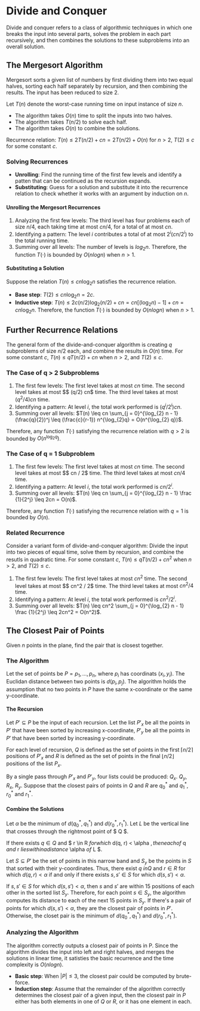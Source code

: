 # Divide and Conquer

Divide and conquer refers to a class of algorithmic techniques in which one breaks the input into several parts, solves the problem in each part recursively, and then combines the solutions to these subproblems into an overall solution.

## The Mergesort Algorithm

Mergesort sorts a given list of numbers by first dividing them into two equal halves, sorting each half separately by recursion, and then combining the results. The input has been reduced to size 2.

Let $T(n)$ denote the worst-case running time on input instance of size $n$.

- The algorithm takes $O(n)$ time to split the inputs into two halves.
- The algorithm takes $T(n / 2)$ to solve each half.
- The algorithm takes $O(n)$ to combine the solutions.

Recurrence relation: $T(n) \leq 2T(n / 2) + cn = 2T(n / 2) + O(n)$ for $n > 2$, $T(2) \leq c$ for some constant $c$.

### Solving Recurrences

- **Unrolling**: Find the running time of the first few levels and identify a patten that can be continued as the recursion expands.
- **Substituting**: Guess for a solution and substitute it into the recurrence relation to check whether it works with an argument by induction on $n$.

#### Unrolling the Mergesort Recurrences

1. Analyzing the first few levels: The third level has four problems each of size $n / 4$, each taking time at most $cn/4$, for a total of at most $cn$.
2. Identifying a pattern: The level $i$ contributes a total of at most $2^i (cn/2^i)$ to the total running time.
3. Summing over all levels: The number of levels is $log_2 n$. Therefore, the function $T(\cdot)$ is bounded by $O(nlogn)$ when $n > 1$.

#### Substituting a Solution

Suppose the relation $T(n) \leq cn \log_2 n$ satisfies the recurrence relation.

- **Base step**: $T(2) \leq cn \log_2 n = 2c$.
- **Inductive step**: $T(n) \leq 2c(n/2) \log_2 (n/2) + cn = cn[(\log_2 n) - 1] + cn = cn \log_2 n$. Therefore, the function $T(\cdot)$ is bounded by $O(nlogn)$ when $n > 1$.

## Further Recurrence Relations

The general form of the divide-and-conquer algorithm is creating $q$ subproblems of size $n/2$ each, and combine the results in $O(n)$ time. For some constant $c$, $T(n) \leq qT(n/2) + cn$ when $n > 2$, and $T(2) \leq c$.

### The Case of q > 2 Subproblems

1. The first few levels: The first level takes at most $cn$ time. The second level takes at most $$ (q/2) cn$ time. The third level takes at most $(q^2/4) cn$ time.
2. Identifying a pattern: At level $i$, the total work performed is $(q^i/2^i) cn$.
3. Summing over all levels: $T(n) \leq cn \sum_{j = 0}^{\log_{2} n - 1} (\frac{q}{2})^j \leq (\frac{c}{r-1}) n^{\log_{2}q} = O(n^{\log_{2} q})$.

Therefore, any function $T(\cdot)$ satisfying the recurrence relation with $q > 2$ is bounded by $O(n^{\log_{2} q})$.

### The Case of q = 1 Subproblem

1. The first few levels: The first level takes at most $cn$ time. The second level takes at most $$ cn / 2$ time. The third level takes at most $cn / 4$ time.
2. Identifying a pattern: At level $i$, the total work performed is $cn / 2^i$.
3. Summing over all levels: $T(n) \leq cn \sum_{j = 0}^{\log_{2} n - 1} \frac {1}{2^j} \leq 2cn = O(n)$.

Therefore, any function $T(\cdot)$ satisfying the recurrence relation with $q = 1$ is bounded by $O(n)$.

### Related Recurrence

Consider a variant form of divide-and-conquer algorithm: Divide the input into two pieces of equal time, solve them by recursion, and combine the resutls in quadratic time. For some constant $c$, $T(n) \leq qT(n/2) + cn^2$ when $n > 2$, and $T(2) \leq c$.

1. The first few levels: The first level takes at most $cn^2$ time. The second level takes at most $$ cn^2 / 2$ time. The third level takes at most $cn^2 / 4$ time.
2. Identifying a pattern: At level $i$, the total work performed is $cn^2 / 2^i$.
3. Summing over all levels: $T(n) \leq cn^2 \sum_{j = 0}^{\log_{2} n - 1} \frac {1}{2^j} \leq 2cn^2 = O(n^2)$.

## The Closest Pair of Points

Given $n$ points in the plane, find the pair that is closest together.

### The Algorithm

Let the set of points be $P = {p_1, \dots, p_n}$, where $p_i$ has coordinats $(x_i, y_i)$. The Euclidan distance between two points is $d(p_i, p_j)$. The algorithm holds the assumption that no two points in $P$ have the same x-coordinate or the same y-coordinate.

#### The Recursion

Let $P' \subseteq P$ be the input of each recursion. Let the list $P'_x$ be all the points in $P'$ that have been sorted by increasing x-coordinate, $P'_y$ be all the points in $P'$ that have been sorted by increasing y-coordinate.

For each level of recursion, $Q$ is defined as the set of points in the first $\lceil n / 2 \rceil$ positions of $P'_x$ and $R$ is defined as the set of points in the final $\lfloor n / 2 \rfloor$ positions of the list $P_x$.

By a single pass through $P'_x$ and $P'_y$, four lists could be produced: $Q_x$. $Q_y$, $R_x$, $R_y$. Suppose that the closest pairs of points in $Q$ and $R$ are $q^*_0$ and $q^*_1$, $r^*_0$ and $r^*_1$.

#### Combine the Solutions

Let $\alpha$ be the minimum of $d(q^*_0, q^*_1)$ and $d(r^*_0, r^*_1)$. Let $L$ be the vertical line that crosses through the rightmost point of $ Q $.

If there exists $q \in Q$ and $ r \in R $for which$ d(q, r) < \alpha $, then each of$ q $and$ r $lies within a distance$ \alpha $of$ L $.

Let $S \subseteq P'$ be the set of points in this narrow band and $S_y$ be the points in $S$ that sorted with their y-coordinates. Thus, there exist $q \ in Q$ and $r \in R$ for which $d(q, r) < \alpha$ if and only if there exists $s, s' \in S$ for which $d(s, s') < \alpha$.

If $s, s' \in S$ for which $d(s, s') < \alpha$, then $s$ and $s'$ are within 15 positions of each other in the sorted list $S_y$. Therefore, for each point $s \in S_y$, the algorithm computes its distance to each of the next 15 points in $S_y$. If there's a pair of points for which $d(s, s') < \alpha$, they are the closest pair of points in $P'$. Otherwise, the closet pair is the minimum of $d(q^*_0, q^*_1)$ and $d(r^*_0, r^*_1)$.

### Analyzing the Algorithm

The algorithm correctly outputs a closest pair of points in P. Since the algorithm divides the input into left and right halves, and merges the solutions in linear time, it satisties the basic recurrence and the time complexity is $O(nlogn)$.

- **Basic step**: When $|P| \leq 3$, the closest pair could be computed by brute-force.
- **Induction step**: Assume that the remainder of the algorithm correctly determines the closest pair of a given input, then the closest pair in $P$ either has both elements in one of $Q$ or $R$, or it has one element in each.

